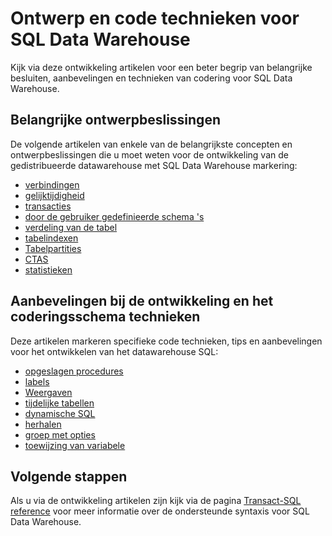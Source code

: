 <properties
   pageTitle="Ontwerp-besluiten en coding technieken voor de ontwikkeling van SQL Data Warehouse | Microsoft Azure"
   description="Concepten van ontwikkeling, ontwerpbesluiten, aanbevelingen en coding technieken voor SQL Data Warehouse."
   services="sql-data-warehouse"
   documentationCenter="NA"
   authors="jrowlandjones"
   manager="barbkess"
   editor=""/>

<tags
   ms.service="sql-data-warehouse"
   ms.devlang="NA"
   ms.topic="article"
   ms.tgt_pltfrm="NA"
   ms.workload="data-services"
   ms.date="08/16/2016"
   ms.author="jrj;barbkess;sonyama"/>

# <a name="design-decisions-and-coding-techniques-for-sql-data-warehouse"></a>Ontwerp en code technieken voor SQL Data Warehouse

Kijk via deze ontwikkeling artikelen voor een beter begrip van belangrijke besluiten, aanbevelingen en technieken van codering voor SQL Data Warehouse.

## <a name="key-design-decisions"></a>Belangrijke ontwerpbeslissingen
De volgende artikelen van enkele van de belangrijkste concepten en ontwerpbeslissingen die u moet weten voor de ontwikkeling van de gedistribueerde datawarehouse met SQL Data Warehouse markering:

- [verbindingen][]
- [gelijktijdigheid][]
- [transacties][]
- [door de gebruiker gedefinieerde schema 's][]
- [verdeling van de tabel][]
- [tabelindexen][]
- [Tabelpartities][]
- [CTAS][]
- [statistieken][]

## <a name="development-recommendations-and-coding-techniques"></a>Aanbevelingen bij de ontwikkeling en het coderingsschema technieken
Deze artikelen markeren specifieke code technieken, tips en aanbevelingen voor het ontwikkelen van het datawarehouse SQL:

- [opgeslagen procedures][]
- [labels][]
- [Weergaven][]
- [tijdelijke tabellen][]
- [dynamische SQL][]
- [herhalen][]
- [groep met opties][]
- [toewijzing van variabele][]

## <a name="next-steps"></a>Volgende stappen
Als u via de ontwikkeling artikelen zijn kijk via de pagina [Transact-SQL reference][] voor meer informatie over de ondersteunde syntaxis voor SQL Data Warehouse.

<!--Image references-->

<!--Article references-->
[gelijktijdigheid]: ./sql-data-warehouse-develop-concurrency.md
[verbindingen]: ./sql-data-warehouse-connect-overview.md
[CTAS]: ./sql-data-warehouse-develop-ctas.md
[dynamische SQL]: ./sql-data-warehouse-develop-dynamic-sql.md
[groep met opties]: ./sql-data-warehouse-develop-group-by-options.md
[labels]: ./sql-data-warehouse-develop-label.md
[herhalen]: ./sql-data-warehouse-develop-loops.md
[statistieken]: ./sql-data-warehouse-tables-statistics.md
[opgeslagen procedures]: ./sql-data-warehouse-develop-stored-procedures.md
[verdeling van de tabel]: ./sql-data-warehouse-tables-distribute.md
[tabelindexen]: ./sql-data-warehouse-tables-index.md
[Tabelpartities]: ./sql-data-warehouse-tables-partition.md
[tijdelijke tabellen]: ./sql-data-warehouse-tables-temporary.md
[transacties]: ./sql-data-warehouse-develop-transactions.md
[door de gebruiker gedefinieerde schema 's]: ./sql-data-warehouse-develop-user-defined-schemas.md
[toewijzing van variabele]: ./sql-data-warehouse-develop-variable-assignment.md
[Weergaven]: ./sql-data-warehouse-develop-views.md
[Transact-SQL reference]: ./sql-data-warehouse-overview-reference.md

<!--MSDN references-->
[renaming objects]: https://msdn.microsoft.com/library/mt631611.aspx

<!--Other Web references-->
